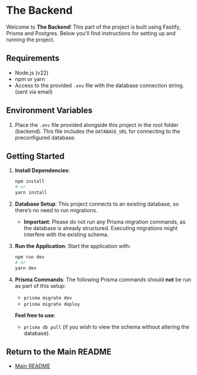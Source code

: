 # The Backend

Welcome to **The Backend**! This part of the project is built using Fastify, Prisma and Postgres. Below you'll find instructions for setting up and running the project.

## Requirements

- Node.js (v22)
- npm or yarn
- Access to the provided `.env` file with the database connection string. (sent via email)

## Environment Variables

1. Place the `.env` file provided alongside this project in the root folder (backend). This file includes the `DATABASE_URL` for connecting to the preconfigured database.

## Getting Started

1. **Install Dependencies**:

   ```bash
   npm install
   # or
   yarn install
   ```

2. **Database Setup**:
   This project connects to an existing database, so there’s no need to run migrations.

   - **Important**: Please do not run any Prisma migration commands, as the database is already structured. Executing migrations might interfere with the existing schema.

3. **Run the Application**:
   Start the application with:

   ```bash
   npm run dev
   # or
   yarn dev
   ```

4. **Prisma Commands**:
   The following Prisma commands should **not** be run as part of this setup:

   - `prisma migrate dev`
   - `prisma migrate deploy`

   **Feel free to use**:

   - `prisma db pull` (if you wish to view the schema without altering the database).

## Return to the Main README

- [Main README](../README.md)
